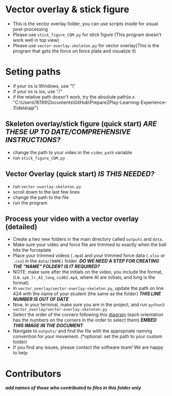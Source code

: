 # Vector overlay & stick figure

- This is the vector overlay folder, you can use scripts inside for visual post-processing
- Please use `stick_figure_COM.py` for stick figure (This program doesn't work well in top view)
- Please use `vector-overlay-skeleton.py` for vector overlay(This is the program that gets the force on force plate and visualize it)

# Seting paths
- if your os is Windows, use "\\"
- if your os is ios, use "/"
- if the relative path doesn't work, try the absolute path(e.x. "C:\\Users\\16199\\Documents\\GitHub\\Prepare2Play-Learning-Experience-3\\data\\ajp")

## Skeleton overlay/stick figure (quick start) *ARE THESE UP TO DATE/COMPREHENSIVE INSTRUCTIONS?*
- change the path to your video in the `video_path` variable
- run `stick_figure_COM.py`

## Vector Overlay (quick start) *IS THIS NEEDED?*
- run `vector-overlay-skeleton.py`
- scroll down to the last few lines
- change the path to the file
- run the program

##  Process your video with a vector overlay (detailed)
- Create a two new folders in the main directory called `outputs` and `data`.
- Make sure your video and force file are trimmed to exactly when the ball hits the forceplate
- Place your trimmed videos (`.mp4`) and your trimmed force data (`.xlsx` or `.csv`) in the `data/[NAME]` folder. ***DO WE NEED A STEP FOR CREATING THE "NAME" FOLDER? IS IT REQUIRED?***
- NOTE: make sure after the initials on the video, you include the format, (i.e. `spk_lr_AI_long_vid02.mp4`, where AI are initials, and long is the format)
- In `vector_overlay/vector-overlay-skeleton.py`, update the path on line 424 with the name of your student (the same as the folder) ***THIS LINE NUMBER IS OUT OF DATE***
- Now, in your terminal, make sure you are in the project, and run `python3 vector_overlay/vector-overlay-skeleton.py`
- Select the order of the corners following this [diagram](https://github.com/Westview-USC-Biomechanics-Collaboration/Prepare2Play-Learning-Experience/blob/main/vector_overlay/vector-overlay-skeleton.py) (each orientation has the numbers on the corners in the order to select them) ***EMBED THIS IMAGE IN THE DOCUMENT***
- Navigate to `outputs/` and find the file with the appropriate naming convention for your movement. (*optional: set the path to your custom folder)
- If you find any issues, please contact the software team! We are happy to help


# Contributors
***add names of those who contributed to files in this folder only***
